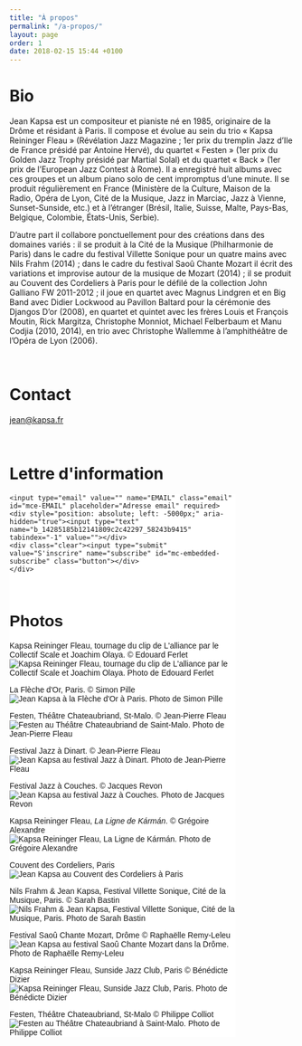 ```yaml
---
title: "À propos"
permalink: "/a-propos/"
layout: page
order: 1
date: 2018-02-15 15:44 +0100
---
```

# Bio #  
Jean Kapsa est un compositeur et pianiste né en 1985, originaire de la Drôme et résidant à Paris. Il compose et évolue au sein du trio « Kapsa Reininger Fleau » (Révélation Jazz Magazine ; 1er prix du tremplin Jazz d’Ile de France présidé par Antoine Hervé), du quartet « Festen » (1er prix du Golden Jazz Trophy présidé par Martial Solal) et du quartet « Back » (1er prix de l’European Jazz Contest à Rome). Il a enregistré huit albums avec ces groupes et un album piano solo de cent impromptus d’une minute. Il se produit régulièrement en France (Ministère de la Culture, Maison de la Radio, Opéra de Lyon, Cité de la Musique, Jazz in Marciac, Jazz à Vienne, Sunset-Sunside, etc.) et à l’étranger (Brésil, Italie, Suisse, Malte, Pays-Bas, Belgique, Colombie, États-Unis, Serbie).
 
D’autre part il collabore ponctuellement pour des créations dans des domaines variés : il se produit à la Cité de la Musique (Philharmonie de Paris) dans le cadre du festival Villette Sonique pour un quatre mains avec Nils Frahm (2014) ; dans le cadre du festival Saoû Chante Mozart il écrit des variations et improvise autour de la musique de Mozart (2014) ; il se produit au Couvent des Cordeliers à Paris pour le défilé de la collection John Galliano FW 2011-2012 ; il joue en quartet avec Magnus Lindgren et en Big Band avec Didier Lockwood au Pavillon Baltard pour la cérémonie des Djangos D’or (2008), en quartet et quintet avec les frères Louis et François Moutin, Rick Margitza, Christophe Monniot, Michael Felberbaum et Manu Codjia (2010, 2014), en trio avec Christophe Wallemme à l’amphithéâtre de l’Opéra de Lyon (2006).  

<br/>

# Contact #  
[jean@kapsa.fr](mailto:jean@kapsa.fr)  

<br/>

# Lettre d'information #   
<!-- Begin MailChimp Signup Form -->
<link href="//cdn-images.mailchimp.com/embedcode/slim-10_7.css" rel="stylesheet" type="text/css">
<style type="text/css">
	#mc_embed_signup{background:#fff; clear:left; font:14px Helvetica,Arial,sans-serif;  width:400px;}
</style>
<div id="mc_embed_signup">
<form action="https://jeankapsa.us4.list-manage.com/subscribe/post?u=14285185b12141809c2c42297&id=58243b9415" method="post" id="mc-embedded-subscribe-form" name="mc-embedded-subscribe-form" class="validate" target="_blank" novalidate>
    <div id="mc_embed_signup_scroll">
	
	<input type="email" value="" name="EMAIL" class="email" id="mce-EMAIL" placeholder="Adresse email" required>
    <div style="position: absolute; left: -5000px;" aria-hidden="true"><input type="text" name="b_14285185b12141809c2c42297_58243b9415" tabindex="-1" value=""></div>
    <div class="clear"><input type="submit" value="S'inscrire" name="subscribe" id="mc-embedded-subscribe" class="button"></div>
    </div>
</form>
</div>

<!--End mc_embed_signup-->  

<br/>

# Photos #  
Kapsa Reininger Fleau, tournage du clip de L'alliance par le Collectif Scale et Joachim Olaya. © Edouard Ferlet  
![Kapsa Reininger Fleau, tournage du clip de L'alliance par le Collectif Scale et Joachim Olaya. Photo de Edouard Ferlet](http://kapsa.fr/img/clip-video-kapsa-karman-marbrerie-collectif-scale.jpg)  

La Flèche d'Or, Paris. © Simon Pille  
![Jean Kapsa à la Flèche d'Or à Paris. Photo de Simon Pille](http://kapsa.fr/img/jean-kapsa-piano-fleche-dor-paris.jpg)  

Festen, Théâtre Chateaubriand, St-Malo. © Jean-Pierre Fleau  
![Festen au Théâtre Chateaubriand de Saint-Malo. Photo de Jean-Pierre Fleau](http://kapsa.fr/img/festen.jpg)  

Festival Jazz à Dinart. © Jean-Pierre Fleau  
![Jean Kapsa au festival Jazz à Dinart. Photo de Jean-Pierre Fleau](http://kapsa.fr/img/jean-kapsa-2.jpg)  

Festival Jazz à Couches. © Jacques Revon  
![Jean Kapsa au festival Jazz à Couches. Photo de Jacques Revon](http://kapsa.fr/img/jean-kapsa-3.JPG)  

Kapsa Reininger Fleau, _La Ligne de Kármán_. © Grégoire Alexandre  
![Kapsa Reininger Fleau, La Ligne de Kármán. Photo de Grégoire Alexandre](http://kapsa.fr/img/kapsa-reininger-fleau.jpg)  

Couvent des Cordeliers, Paris  
![Jean Kapsa au Couvent des Cordeliers à Paris](http://kapsa.fr/img/jean-kapsa-4.PNG)  

Nils Frahm & Jean Kapsa, Festival Villette Sonique, Cité de la Musique, Paris. © Sarah Bastin  
![Nils Frahm & Jean Kapsa, Festival Villette Sonique, Cité de la Musique, Paris. Photo de Sarah Bastin](http://kapsa.fr/img/philharmonie-paris-jean-kapsa-nils-frahm-piano.jpg)  

Festival Saoû Chante Mozart, Drôme © Raphaëlle Remy-Leleu  
![Jean Kapsa au festival Saoû Chante Mozart dans la Drôme. Photo de Raphaëlle Remy-Leleu](http://kapsa.fr/img/piano-solo.jpg)  

Kapsa Reininger Fleau, Sunside Jazz Club, Paris © Bénédicte Dizier  
![Kapsa Reininger Fleau, Sunside Jazz Club, Paris. Photo de Bénédicte Dizier](http://kapsa.fr/img/sunset-sunside-jazz-club-paris-kapsa-reininger-fleau.jpg)  

Festen, Théâtre Chateaubriand, St-Malo © Philippe Colliot  
![Festen au Théâtre Chateaubriand à Saint-Malo. Photo de Philippe Colliot](http://kapsa.fr/img/Festen-live-st-malo.jpeg)  
